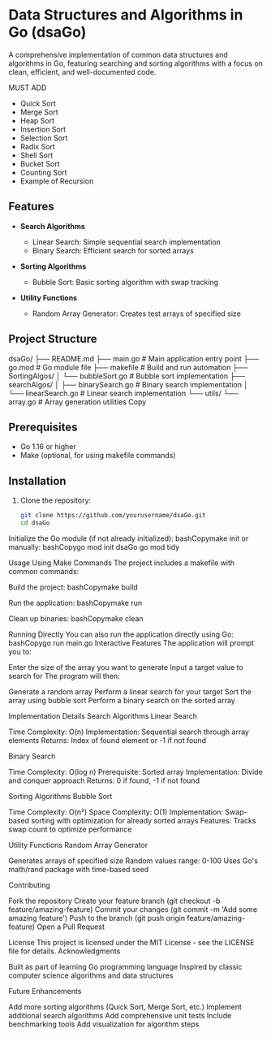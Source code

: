 # Data Structures and Algorithms in Go (dsaGo)

A comprehensive implementation of common data structures and algorithms in Go, featuring searching and sorting algorithms with a focus on clean, efficient, and well-documented code.

MUST ADD

- Quick Sort
- Merge Sort
- Heap Sort
- Insertion Sort
- Selection Sort
- Radix Sort
- Shell Sort
- Bucket Sort
- Counting Sort
- Example of Recursion

## Features

- **Search Algorithms**

  - Linear Search: Simple sequential search implementation
  - Binary Search: Efficient search for sorted arrays

- **Sorting Algorithms**

  - Bubble Sort: Basic sorting algorithm with swap tracking

- **Utility Functions**
  - Random Array Generator: Creates test arrays of specified size

## Project Structure

dsaGo/
├── README.md
├── main.go # Main application entry point
├── go.mod # Go module file
├── makefile # Build and run automation
├── SortingAlgos/
│ └── bubbleSort.go # Bubble sort implementation
├── searchAlgos/
│ ├── binarySearch.go # Binary search implementation
│ └── linearSearch.go # Linear search implementation
└── utils/
└── array.go # Array generation utilities
Copy

## Prerequisites

- Go 1.16 or higher
- Make (optional, for using makefile commands)

## Installation

1. Clone the repository:
   ```bash
   git clone https://github.com/yourusername/dsaGo.git
   cd dsaGo
   ```

Initialize the Go module (if not already initialized):
bashCopymake init
or manually:
bashCopygo mod init dsaGo
go mod tidy

Usage
Using Make Commands
The project includes a makefile with common commands:

Build the project:
bashCopymake build

Run the application:
bashCopymake run

Clean up binaries:
bashCopymake clean

Running Directly
You can also run the application directly using Go:
bashCopygo run main.go
Interactive Features
The application will prompt you to:

Enter the size of the array you want to generate
Input a target value to search for
The program will then:

Generate a random array
Perform a linear search for your target
Sort the array using bubble sort
Perform a binary search on the sorted array

Implementation Details
Search Algorithms
Linear Search

Time Complexity: O(n)
Implementation: Sequential search through array elements
Returns: Index of found element or -1 if not found

Binary Search

Time Complexity: O(log n)
Prerequisite: Sorted array
Implementation: Divide and conquer approach
Returns: 0 if found, -1 if not found

Sorting Algorithms
Bubble Sort

Time Complexity: O(n²)
Space Complexity: O(1)
Implementation: Swap-based sorting with optimization for already sorted arrays
Features: Tracks swap count to optimize performance

Utility Functions
Random Array Generator

Generates arrays of specified size
Random values range: 0-100
Uses Go's math/rand package with time-based seed

Contributing

Fork the repository
Create your feature branch (git checkout -b feature/amazing-feature)
Commit your changes (git commit -m 'Add some amazing feature')
Push to the branch (git push origin feature/amazing-feature)
Open a Pull Request

License
This project is licensed under the MIT License - see the LICENSE file for details.
Acknowledgments

Built as part of learning Go programming language
Inspired by classic computer science algorithms and data structures

Future Enhancements

Add more sorting algorithms (Quick Sort, Merge Sort, etc.)
Implement additional search algorithms
Add comprehensive unit tests
Include benchmarking tools
Add visualization for algorithm steps
